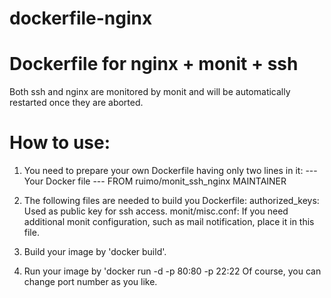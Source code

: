 dockerfile-nginx
================

# Dockerfile for nginx + monit + ssh

Both ssh and nginx are monitored by monit and will be automatically restarted once they are aborted.

# How to use:

1. You need to prepare your own Dockerfile having only two lines in it:
    --- Your Docker file ---
    FROM ruimo/monit_ssh_nginx
    MAINTAINER <your name>
    <EOF>

2. The following files are needed to build you Dockerfile:
 authorized_keys: Used as public key for ssh access.
 monit/misc.conf: If you need additional monit configuration, such as mail notification, place it in this file.

3. Build your image by 'docker build'.

4. Run your image by 'docker run -d -p 80:80 -p 22:22 <your image id>
 Of course, you can change port number as you like.
